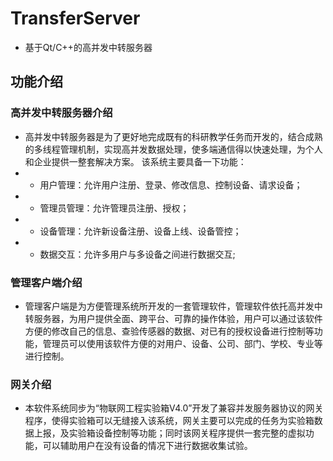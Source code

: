 # TransferServer
* 基于Qt/C++的高并发中转服务器

## 功能介绍

### 高并发中转服务器介绍
* 高并发中转服务器是为了更好地完成既有的科研教学任务而开发的，结合成熟的多线程管理机制，实现高并发数据处理，使多端通信得以快速处理，为个人和企业提供一整套解决方案。
该系统主要具备一下功能：
* * 用户管理：允许用户注册、登录、修改信息、控制设备、请求设备；
* * 管理员管理：允许管理员注册、授权；
* * 设备管理：允许新设备注册、设备上线、设备管控；
* * 数据交互：允许多用户与多设备之间进行数据交互;

### 管理客户端介绍
* 管理客户端是为方便管理系统所开发的一套管理软件，管理软件依托高并发中转服务器，为用户提供全面、跨平台、可靠的操作体验，用户可以通过该软件方便的修改自己的信息、查验传感器的数据、对已有的授权设备进行控制等功能，管理员可以使用该软件方便的对用户、设备、公司、部门、学校、专业等进行控制。

### 网关介绍
* 本软件系统同步为“物联网工程实验箱V4.0”开发了兼容并发服务器协议的网关程序，使得实验箱可以无缝接入该系统，网关主要可以完成的任务为实验箱数据上报，及实验箱设备控制等功能；同时该网关程序提供一套完整的虚拟功能，可以辅助用户在没有设备的情况下进行数据收集试验。
